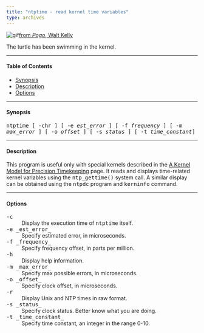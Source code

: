 ```yaml
---
title: "ntptime - read kernel time variables"
type: archives
---
```


![gif](/archives/pic/pogo5.gif)[from _Pogo_, Walt Kelly](http://www.eecis.udel.edu/~mills/pictures.html)

The turtle has been swimming in the kernel.

* * *

#### Table of Contents

*   [Synopsis](/archives/4.1.0/ntptime/#synopsis)
*   [Description](/archives/4.1.0/ntptime/#description)
*   [Options](/archives/4.1.0/ntptime/#options)

* * *

#### Synopsis

<tt>ntptime [ -chr ] [ -e _est_error_ ] [ -f _frequency_ ] [ -m _max_error_ ] [ -o _offset_ ] [ -s _status_ ] [ -t _time_constant_]</tt>

* * *

#### Description

This program is useful only with special kernels described in the [A Kernel Model for Precision Timekeeping](/archives/4.1.0/kern) page. It reads and displays time-related kernel variables using the <tt>ntp_gettime()</tt> system call. A similar display can be obtained using the <tt>ntpdc</tt> program and <tt>kerninfo</tt> command.

* * *

#### Options

<dt><tt>-c</tt></dt>

<dd>Display the execution time of <tt>ntptime</tt> itself.</dd>

<dt><tt>-e _est_error_</tt></dt>

<dd>Specify estimated error, in microseconds.</dd>

<dt><tt>-f _frequency_</tt></dt>

<dd>Specify frequency offset, in parts per million.</dd>

<dt><tt>-h</tt></dt>

<dd>Display help information.</dd>

<dt><tt>-m _max_error_</tt></dt>

<dd>Specify max possible errors, in microseconds.</dd>

<dt><tt>-o _offset_</tt></dt>

<dd>Specify clock offset, in microseconds.</dd>

<dt><tt>-r</tt></dt>

<dd>Display Unix and NTP times in raw format.</dd>

<dt><tt>-s _status_</tt></dt>

<dd>Specify clock status. Better know what you are doing.</dd>

<dt><tt>-t _time_constant_</tt></dt>

<dd>Specify time constant, an integer in the range 0-10.</dd>